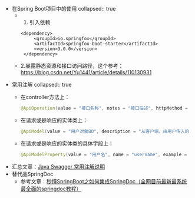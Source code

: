 - 在Spring Boot项目中的使用
    collapsed:: true
	- 1. 引入依赖
	  
	    ```
	    <dependency>
	         <groupId>io.springfox</groupId>
	         <artifactId>springfox-boot-starter</artifactId>
	         <version>3.0.0</version>
	     </dependency>
	    ```
	- 2.暴露静态资源和接口访问路径，这个参考：https://blog.csdn.net/Yu1441/article/details/110130931
- 常用注解
    collapsed:: true
	- 在controller方法上：
	  
	    ```java
	    @ApiOperation(value = "接口名称", notes = "接口描述", httpMethod = "POST")
	    ```
	- 在请求或是响应的实体类上：
	  
	    ```java
	    @ApiModel(value = "用户对象BO", description = "从客户端，由用户传入的数据封装在此entity中")
	    ```
	- 在请求或是响应的实体类的具体字段上：
	  
	    ```java
	    @ApiModelProperty(value = "用户名", name = "username", example = "imooc", required = true)
	    ```
- 汇总文章：[Java Swagger 常用注解说明](https://mazq.cn/java/2020/08/06/Swagger-%E5%B8%B8%E7%94%A8%E6%B3%A8%E8%A7%A3%E8%AF%B4%E6%98%8E/)
- 替代品SpringDoc
	- 参考文章：[秒懂SpringBoot之如何集成SpringDoc（全网目前最新最系统最全面的springdoc教程）](https://shusheng007.top/2023/06/21/springdoc/)